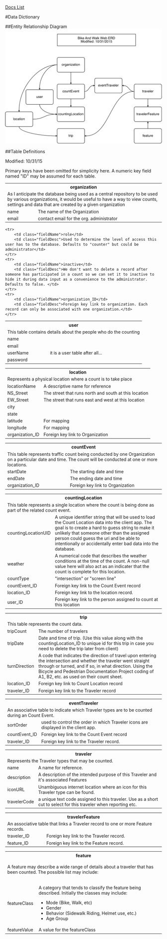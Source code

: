 [Docs List](/docs/)

#Data Dictionary

##Entity Relationship Diagram
![erd.png](erd.png)




<div style="display:none" >
<table class="dataTable" >
	<tr>
		<th colspan="2">TableName</th>
	</tr>
	<tr>
		<td class="tableDesc" colspan="2">TableDescription</td>
	</tr>
	<tr>
		<td class="fieldName">FieldName</td>
		<td class="fieldDesc">FieldDesc</td>
	</tr>
	<tr>
		<td class="fieldName">FieldName</td>
		<td class="fieldDesc">FieldDesc</td>
	</tr>
	<tr>
		<td class="fieldName">FieldName</td>
		<td class="fieldDesc">FieldDesc</td>
	</tr>
	<tr>
		<td class="fieldName">FieldName</td>
		<td class="fieldDesc">FieldDesc</td>
	</tr>
	<tr>
		<td class="fieldName">FieldName</td>
		<td class="fieldDesc">FieldDesc</td>
	</tr>
	<tr>
		<td class="fieldName">FieldName</td>
		<td class="fieldDesc">FieldDesc</td>
	</tr>
	<tr>
		<td class="fieldName">FieldName</td>
		<td class="fieldDesc">FieldDesc</td>
	</tr>
	<tr>
		<td class="fieldName">FieldName</td>
		<td class="fieldDesc">FieldDesc</td>
	</tr>
	<tr>
		<td class="fieldName">FieldName</td>
		<td class="fieldDesc">FieldDesc</td>
	</tr>
	<tr>
		<td class="fieldName">FieldName</td>
		<td class="fieldDesc">FieldDesc</td>
	</tr>
	<tr>
		<td class="fieldName">FieldName</td>
		<td class="fieldDesc">FieldDesc</td>
	</tr>
	<tr>
		<td class="fieldName">FieldName</td>
		<td class="fieldDesc">FieldDesc</td>
	</tr>
</table>
</div>

##Table Definitions

Modified: 10/31/15

Primary keys have been omitted for simplicity here. A numeric key field named "ID" may be assumed for each table.

<table class="dataTable" >
	<tr>
		<th colspan="2">organization</th>
	</tr>
	<tr>
		<td class="tableDesc" colspan="2">As I anticipate the database being used as a central repository to be used by various organizations, it would be useful to have a way to view counts, settings and data that are created by a given organization</td>
	</tr>
	<tr>
		<td class="fieldName">name</td>
		<td class="fieldDesc">The name of the Organization</td>
	</tr>
	<tr>
		<td class="fieldName">email</td>
		<td class="fieldDesc">contact email for the org. administrator</td>
	</tr>
</table>

<table class="dataTable" >
	<tr>
		<th colspan="2">user</th>
	</tr>
	<tr>
		<td class="tableDesc" colspan="2">This table contains details about the people who do the counting</td>
	</tr>
	<tr>
		<td class="fieldName">name</td>
		<td class="fieldDesc"></td>
	</tr>
	<tr>
		<td class="fieldName">email</td>
		<td class="fieldDesc"></td>
	</tr>
	<tr>
		<td class="fieldName">userName</td>
		<td class="fieldDesc">it is a user table after all...</td>
	</tr>
	<tr>
		<td class="fieldName">password</td>
		<td class="fieldDesc"></td>
	</tr>

	<tr>
		<td class="fieldName">role</td>
		<td class="fieldDesc">Used to determine the level of access this user has to the database. Defaults to "counter" but could be administrator</td>
	</tr>
	<tr>
		<td class="fieldName">inactive</td>
		<td class="fieldDesc">We don't want to delete a record after someone has participated in a count so we can set it to inactive to hide it during data input as a convenience to the administrator. Defaults to false. </td>
	</tr>
	<tr>
		<td class="fieldName">organization_ID</td>
		<td class="fieldDesc">Foreign key link to organization. Each record can only be associated with one organization.</td>
	</tr>
</table>


<table class="dataTable" >
	<tr>
		<th colspan="2">location</th>
	</tr>
	<tr>
		<td class="tableDesc" colspan="2">Represents a physical location where a count is to take place</td>
	</tr>
	<tr>
		<td class="fieldName">locationName</td>
		<td class="fieldDesc">A descriptive name for reference</td>
	</tr>
	<tr>
		<td class="fieldName">NS_Street</td>
		<td class="fieldDesc">The street that runs north and south at this location</td>
	</tr>
	<tr>
		<td class="fieldName">EW_Street</td>
		<td class="fieldDesc">The street that runs east and west at this location</td>
	</tr>
	<tr>
		<td class="fieldName">city</td>
		<td class="fieldDesc"></td>
	</tr>
	<tr>
		<td class="fieldName">state</td>
		<td class="fieldDesc"></td>
	</tr>
	<tr>
		<td class="fieldName">latitude</td>
		<td class="fieldDesc">For mapping</td>
	</tr>
	<tr>
		<td class="fieldName">longitude</td>
		<td class="fieldDesc">For mapping</td>
	</tr>
	<tr>
		<td class="fieldName">organization_ID</td>
		<td class="fieldDesc">Foreign key link to Organization</td>
	</tr>
</table>

<table class="dataTable" >
	<tr>
		<th colspan="2">countEvent</th>
	</tr>
	<tr>
		<td class="tableDesc" colspan="2">This table represents traffic count being conducted by one Organization on a particular date and time. The count will be conducted at one or more locations.</td>
	</tr>
	<tr>
		<td class="fieldName">startDate</td>
		<td class="fieldDesc">The starting date and time</td>
	</tr>
	<tr>
		<td class="fieldName">endDate</td>
		<td class="fieldDesc">The ending date and time</td>
	</tr>
	<tr>
		<td class="fieldName">organization_ID</td>
		<td class="fieldDesc">Foreign key link to Organization</td>
	</tr>
</table>
<table class="dataTable" >
	<tr>
		<th colspan="2">countingLocation</th>
	</tr>
	<tr>
		<td class="tableDesc" colspan="2">This table represents a single location where the count is being done as part of the related count event. </td>
	</tr>
	<tr>
		<td class="fieldName">countingLocationUID</td>
		<td class="fieldDesc">A unique identifier string that will be used to load the Count Location data into the client app. The goal is to create a hard to guess string to make it unlikely that someone other than the assigned person could guess the uri and be able to intentionally or accidentally enter bad data into the database.  </td>
	</tr>
	<tr>
		<td class="fieldName">weather</td>
		<td class="fieldDesc">A numerical code that describes the weather conditions at the time of the count. A non-null value here will also act as an indicater that the count is complete for this location. </td>
	</tr>
	<tr>
		<td class="fieldName">countType</td>
		<td class="fieldDesc">"intersection" or "screen line"</td>
	</tr>
	<tr>
		<td class="fieldName">countEvent_ID</td>
		<td class="fieldDesc">Foreign key link to the Count Event record</td>
	</tr>
	<tr>
		<td class="fieldName">location_ID</td>
		<td class="fieldDesc">Foreign key link to the location record.</td>
	</tr>
	<tr>
		<td class="fieldName">user_ID</td>
		<td class="fieldDesc">Foreign key link to the person assigned to count at this location</td>
	</tr>

</table>

<table class="dataTable" >
	<tr>
		<th colspan="2">trip</th>
	</tr>
	<tr>
		<td class="tableDesc" colspan="2">This table represents the count data.</td>
	</tr>
	<tr>
		<td class="fieldName">tripCount</td>
		<td class="fieldDesc">The number of travelers</td>
	</tr>
	<tr>
		<td class="fieldName">tripDate</td>
		<td class="fieldDesc">Date and time of trip. (Use this value along with the countingLocation_ID to unique id for this trip in case you need to delete the trip later from client)</td>
	</tr>
	<tr>
		<td class="fieldName">turnDirection</td>
		<td class="fieldDesc">A code that indicates the direction of travel upon entering the intersection and whether the traveler went straight through or turned, and if so, in what direction. Using the Bicycle and Pedestrian Documentation Project coding of A1, B2, etc. as used on their count sheet.</td>
	</tr>
	<tr>
		<td class="fieldName">location_ID</td>
		<td class="fieldDesc">Foreign key link to Count Location record</td>
	</tr>
	<tr>
		<td class="fieldName">traveler_ID</td>
		<td class="fieldDesc">Foreign key link to the Traveler record</td>
	</tr>
</table>

<table class="dataTable" >
	<tr>
		<th colspan="2">eventTraveler</th>
	</tr>
	<tr>
		<td class="tableDesc" colspan="2">An associative table to indicate which Traveler types are to be counted during an Count Event. </td>
	</tr>
	<tr>
		<td class="fieldName">sortOrder</td>
		<td class="fieldDesc">used to control the order in which Traveler icons are displayed in the client app. </td>
	</tr>
	<tr>
		<td class="fieldName">countEvent_ID</td>
		<td class="fieldDesc">Foreign key link to the Count Event record</td>
	</tr>
	<tr>
		<td class="fieldName">traveler_ID</td>
		<td class="fieldDesc">Foreign key link to the Traveler record. </td>
	</tr>
</table>

<table class="dataTable" >
	<tr>
		<th colspan="2">traveler</th>
	</tr>
	<tr>
		<td class="tableDesc" colspan="2">Represents the Traveler types that may be counted.</td>
	</tr>
	<tr>
		<td class="fieldName">name</td>
		<td class="fieldDesc">A name for reference. </td>
	</tr>
	<tr>
		<td class="fieldName">description</td>
		<td class="fieldDesc">A description of the intended purpose of this Traveler and it's associated Features</td>
	</tr>
	<tr>
		<td class="fieldName">iconURL</td>
		<td class="fieldDesc">Unambiguous internet location where an icon for this Traveler type can be found. </td>
	</tr>
	<tr>
		<td class="fieldName">travelerCode</td>
		<td class="fieldDesc">a unique text code assigned to this traveler. Use as a short cut to select for this traveler when reporting etc. </td>
	</tr>
</table>

<table class="dataTable" >
	<tr>
		<th colspan="2">travelerFeature</th>
	</tr>
	<tr>
		<td class="tableDesc" colspan="2">An associative table that links a Traveler record to one or more Feature records. </td>
	</tr>
	<tr>
		<td class="fieldName">traveler_ID</td>
		<td class="fieldDesc">Foreign key link to the Traveler record. </td>
	</tr>
	<tr>
		<td class="fieldName">feature_ID</td>
		<td class="fieldDesc">Foreign key link to the Feature record. </td>
	</tr>
</table>

<table class="dataTable" >
	<tr>
		<th colspan="2">feature</th>
	</tr>
	<tr>
		<td class="tableDesc" colspan="2"><p>A feature may describe a wide range of details about a traveler that has been counted. The possible list may include:</p>
		</td>
	</tr>
	<tr>
		<td class="fieldName">featureClass</td>
		<td class="fieldDesc">
			<p>
				A category that tends to classify the feature being described. Initially the classes may include:
				<ul>
					<li>Mode (Bike, Walk, etc)</li>
					<li>Gender</li>
					<li>Behavior (Sidewalk Riding, Helmet use, etc.)</li>
					<li>Age Group</li>
				</ul> 
			</p>
		</td>
	</tr>
	<tr>
		<td class="fieldName">featureValue</td>
		<td class="fieldDesc">A value for the featureClass</td>
	</tr>
</table>
